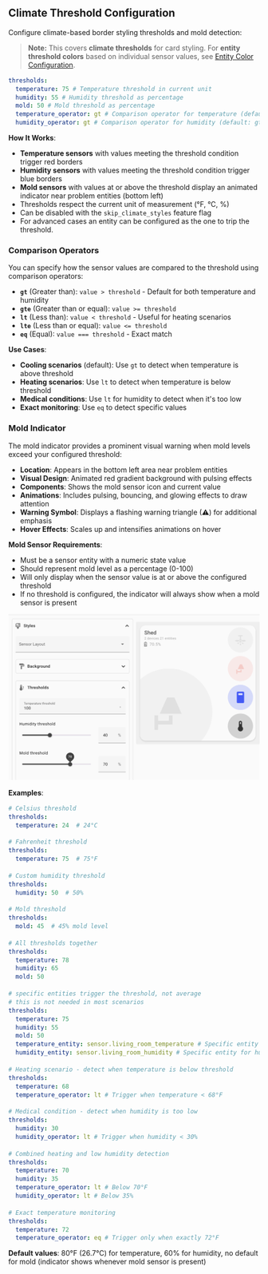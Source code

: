 ## Climate Threshold Configuration

Configure climate-based border styling thresholds and mold detection:

> **Note:** This covers **climate thresholds** for card styling. For **entity threshold colors** based on individual sensor values, see [Entity Color Configuration](ENTITY-COLOR-CONFIGURATION.md#3-threshold-based-colors).

```yaml
thresholds:
  temperature: 75 # Temperature threshold in current unit
  humidity: 55 # Humidity threshold as percentage
  mold: 50 # Mold threshold as percentage
  temperature_operator: gt # Comparison operator for temperature (default: gt)
  humidity_operator: gt # Comparison operator for humidity (default: gt)
```

**How It Works**:

- **Temperature sensors** with values meeting the threshold condition trigger red borders
- **Humidity sensors** with values meeting the threshold condition trigger blue borders
- **Mold sensors** with values at or above the threshold display an animated indicator near problem entities (bottom left)
- Thresholds respect the current unit of measurement (°F, °C, %)
- Can be disabled with the `skip_climate_styles` feature flag
- For advanced cases an entity can be configured as the one to trip the threshold.

### Comparison Operators

You can specify how the sensor values are compared to the threshold using comparison operators:

- **`gt`** (Greater than): `value > threshold` - Default for both temperature and humidity
- **`gte`** (Greater than or equal): `value >= threshold`
- **`lt`** (Less than): `value < threshold` - Useful for heating scenarios
- **`lte`** (Less than or equal): `value <= threshold`
- **`eq`** (Equal): `value === threshold` - Exact match

**Use Cases**:

- **Cooling scenarios** (default): Use `gt` to detect when temperature is above threshold
- **Heating scenarios**: Use `lt` to detect when temperature is below threshold
- **Medical conditions**: Use `lt` for humidity to detect when it's too low
- **Exact monitoring**: Use `eq` to detect specific values

### Mold Indicator

The mold indicator provides a prominent visual warning when mold levels exceed your configured threshold:

- **Location**: Appears in the bottom left area near problem entities
- **Visual Design**: Animated red gradient background with pulsing effects
- **Components**: Shows the mold sensor icon and current value
- **Animations**: Includes pulsing, bouncing, and glowing effects to draw attention
- **Warning Symbol**: Displays a flashing warning triangle (⚠) for additional emphasis
- **Hover Effects**: Scales up and intensifies animations on hover

**Mold Sensor Requirements**:

- Must be a sensor entity with a numeric state value
- Should represent mold level as a percentage (0-100)
- Will only display when the sensor value is at or above the configured threshold
- If no threshold is configured, the indicator will always show when a mold sensor is present

![Moldy](../../assets/moldy-editor.png)

**Examples**:

```yaml
# Celsius threshold
thresholds:
  temperature: 24  # 24°C

# Fahrenheit threshold
thresholds:
  temperature: 75  # 75°F

# Custom humidity threshold
thresholds:
  humidity: 50  # 50%

# Mold threshold
thresholds:
  mold: 45  # 45% mold level

# All thresholds together
thresholds:
  temperature: 78
  humidity: 65
  mold: 50

# specific entities trigger the threshold, not average
# this is not needed in most scenarios
thresholds:
  temperature: 75
  humidity: 55
  mold: 50
  temperature_entity: sensor.living_room_temperature # Specific entity for temperature threshold
  humidity_entity: sensor.living_room_humidity # Specific entity for humidity threshold

# Heating scenario - detect when temperature is below threshold
thresholds:
  temperature: 68
  temperature_operator: lt # Trigger when temperature < 68°F

# Medical condition - detect when humidity is too low
thresholds:
  humidity: 30
  humidity_operator: lt # Trigger when humidity < 30%

# Combined heating and low humidity detection
thresholds:
  temperature: 70
  humidity: 35
  temperature_operator: lt # Below 70°F
  humidity_operator: lt # Below 35%

# Exact temperature monitoring
thresholds:
  temperature: 72
  temperature_operator: eq # Trigger only when exactly 72°F
```

**Default values**: 80°F (26.7°C) for temperature, 60% for humidity, no default for mold (indicator shows whenever mold sensor is present)

